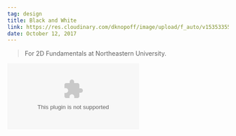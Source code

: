 ```yaml
---
tag: design
title: Black and White
link: https://res.cloudinary.com/dknopoff/image/upload/f_auto/v1535335577/portfolio/18_22_Project_1.ai
date: October 12, 2017
---
```


> For 2D Fundamentals at Northeastern University.

![](https://res.cloudinary.com/dknopoff/image/upload/f_auto/v1535335577/portfolio/18_22_Project_1.ai)
